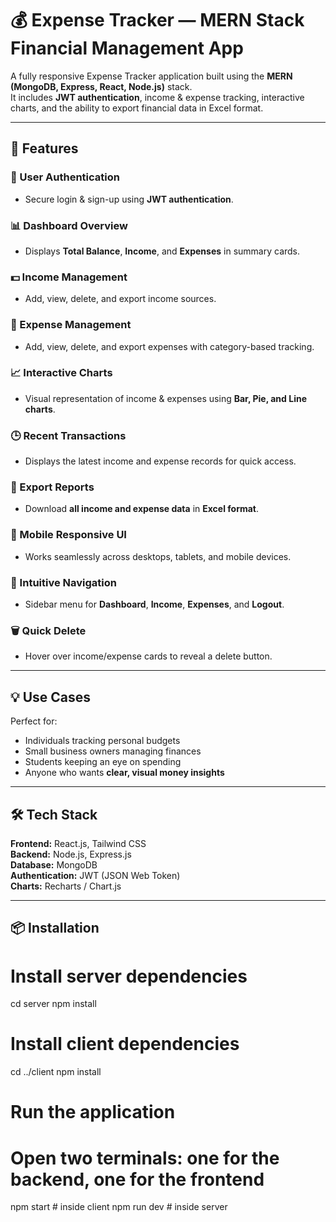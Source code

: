 # 💰 Expense Tracker — MERN Stack Financial Management App

A fully responsive Expense Tracker application built using the **MERN (MongoDB, Express, React, Node.js)** stack.  
It includes **JWT authentication**, income & expense tracking, interactive charts, and the ability to export financial data in Excel format.

---

## 🚀 Features

### 🔐 User Authentication
- Secure login & sign-up using **JWT authentication**.

### 📊 Dashboard Overview
- Displays **Total Balance**, **Income**, and **Expenses** in summary cards.

### 💵 Income Management
- Add, view, delete, and export income sources.

### 💸 Expense Management
- Add, view, delete, and export expenses with category-based tracking.

### 📈 Interactive Charts
- Visual representation of income & expenses using **Bar, Pie, and Line charts**.

### 🕒 Recent Transactions
- Displays the latest income and expense records for quick access.

### 📄 Export Reports
- Download **all income and expense data** in **Excel format**.

### 📱 Mobile Responsive UI
- Works seamlessly across desktops, tablets, and mobile devices.

### 🧭 Intuitive Navigation
- Sidebar menu for **Dashboard**, **Income**, **Expenses**, and **Logout**.

### 🗑️ Quick Delete
- Hover over income/expense cards to reveal a delete button.

---

## 💡 Use Cases
Perfect for:
- Individuals tracking personal budgets
- Small business owners managing finances
- Students keeping an eye on spending
- Anyone who wants **clear, visual money insights**

---

## 🛠️ Tech Stack

**Frontend:** React.js, Tailwind CSS  
**Backend:** Node.js, Express.js  
**Database:** MongoDB  
**Authentication:** JWT (JSON Web Token)  
**Charts:** Recharts / Chart.js  

---

## 📦 Installation

# Install server dependencies
cd server
npm install

# Install client dependencies
cd ../client
npm install

# Run the application
# Open two terminals: one for the backend, one for the frontend
npm start     # inside client
npm run dev   # inside server

